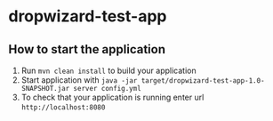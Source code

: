 # dropwizard-test-app

How to start the application
---

1. Run `mvn clean install` to build your application
1. Start application with `java -jar target/dropwizard-test-app-1.0-SNAPSHOT.jar server config.yml`
1. To check that your application is running enter url `http://localhost:8080`
